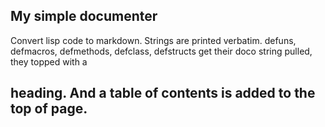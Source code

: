 
##  My simple documenter

Convert lisp code to markdown.  Strings are printed
verbatim.  defuns, defmacros, defmethods, defclass,
defstructs get their doco string pulled, they topped with a
<h2> heading. And a table of contents is added to the top of
page.
